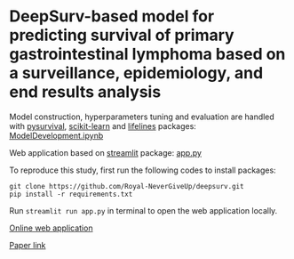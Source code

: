# DeepSurv-based model for predicting survival of primary gastrointestinal lymphoma based on a surveillance, epidemiology, and end results analysis

Model construction, hyperparameters tuning and evaluation are handled with [pysurvival](https://github.com/square/pysurvival), [scikit-learn](https://github.com/scikit-learn/scikit-learn) and [lifelines](https://github.com/CamDavidsonPilon/lifelines) packages: [ModelDevelopment.ipynb](ModelDevelopment.ipynb)

Web application based on [streamlit](https://github.com/streamlit/streamlit) package: [app.py](app.py)

To reproduce this study, first run the following codes to install packages:
```
git clone https://github.com/Royal-NeverGiveUp/deepsurv.git
pip install -r requirements.txt
```

Run ```streamlit run app.py``` in terminal to open the web application locally.

[Online web application](https://royal-nevergiveup-deepsurv-app-7tnpnh.streamlit.app/)

[Paper link](https://pubmed.ncbi.nlm.nih.gov/)
